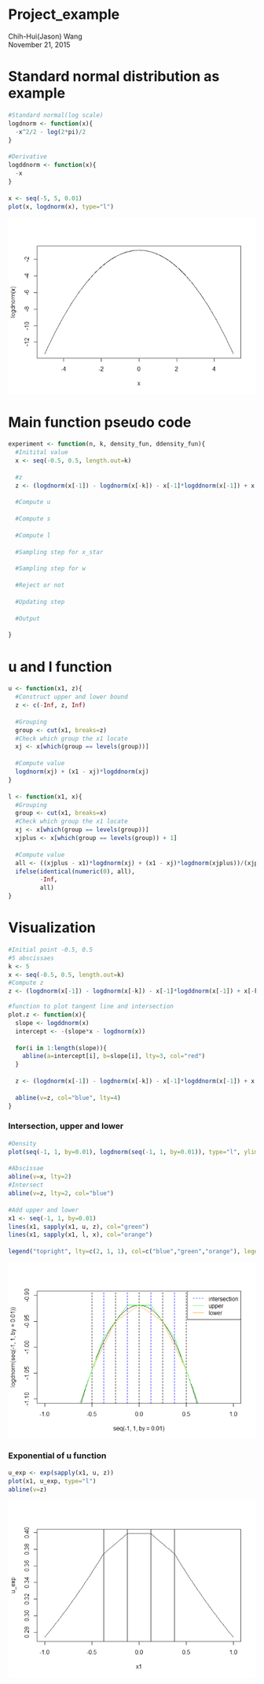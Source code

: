 # Project_example
Chih-Hui(Jason) Wang  
November 21, 2015  



# Standard normal distribution as example


```r
#Standard normal(log scale)
logdnorm <- function(x){
  -x^2/2 - log(2*pi)/2
}

#Derivative
logddnorm <- function(x){
  -x
}

x <- seq(-5, 5, 0.01)
plot(x, logdnorm(x), type="l")
```

<img src="project_try_files/figure-html/unnamed-chunk-1-1.png" title="" alt="" style="display: block; margin: auto;" />

# Main function pseudo code

```r
experiment <- function(n, k, density_fun, ddensity_fun){
  #Initital value
  x <- seq(-0.5, 0.5, length.out=k)
  
  #z
  z <- (logdnorm(x[-1]) - logdnorm(x[-k]) - x[-1]*logddnorm(x[-1]) + x[-k]*logddnorm(x[-k]))/(logddnorm(x[-k]) - logddnorm(x[-1]))
  
  #Compute u
  
  #Compute s
  
  #Compute l
  
  #Sampling step for x_star
  
  #Sampling step for w
  
  #Reject or not
  
  #Updating step
  
  #Output
  
}
```

# u and l function

```r
u <- function(x1, z){
  #Construct upper and lower bound
  z <- c(-Inf, z, Inf)
  
  #Grouping
  group <- cut(x1, breaks=z)
  #Check which group the x1 locate
  xj <- x[which(group == levels(group))]
  
  #Compute value
  logdnorm(xj) + (x1 - xj)*logddnorm(xj)
}

l <- function(x1, x){
  #Grouping
  group <- cut(x1, breaks=x)
  #Check which group the x1 locate
  xj <- x[which(group == levels(group))]
  xjplus <- x[which(group == levels(group)) + 1]
  
  #Compute value
  all <- ((xjplus - x1)*logdnorm(xj) + (x1 - xj)*logdnorm(xjplus))/(xjplus - xj)
  ifelse(identical(numeric(0), all),
         -Inf,
         all)
}
```

# Visualization


```r
#Initial point -0.5, 0.5
#5 abscissaes
k <- 5
x <- seq(-0.5, 0.5, length.out=k)
#Compute z
z <- (logdnorm(x[-1]) - logdnorm(x[-k]) - x[-1]*logddnorm(x[-1]) + x[-k]*logddnorm(x[-k]))/(logddnorm(x[-k]) - logddnorm(x[-1]))
```


```r
#function to plot tangent line and intersection
plot.z <- function(x){
  slope <- logddnorm(x)
  intercept <- -(slope*x - logdnorm(x))
  
  for(i in 1:length(slope)){
    abline(a=intercept[i], b=slope[i], lty=3, col="red")
  }

  z <- (logdnorm(x[-1]) - logdnorm(x[-k]) - x[-1]*logddnorm(x[-1]) + x[-k]*logddnorm(x[-k]))/(logddnorm(x[-k]) - logddnorm(x[-1]))
  
  abline(v=z, col="blue", lty=4)
}
```

### Intersection, upper and lower


```r
#Density
plot(seq(-1, 1, by=0.01), logdnorm(seq(-1, 1, by=0.01)), type="l", ylim=c(-1.1, -0.9))

#Abscissae
abline(v=x, lty=2)
#Intersect
abline(v=z, lty=2, col="blue")

#Add upper and lower
x1 <- seq(-1, 1, by=0.01)
lines(x1, sapply(x1, u, z), col="green")
lines(x1, sapply(x1, l, x), col="orange")

legend("topright", lty=c(2, 1, 1), col=c("blue","green","orange"), legend=c("intersection", "upper", "lower"))
```

<img src="project_try_files/figure-html/unnamed-chunk-6-1.png" title="" alt="" style="display: block; margin: auto;" />

### Exponential of u function


```r
u_exp <- exp(sapply(x1, u, z))
plot(x1, u_exp, type="l")
abline(v=z)
```

<img src="project_try_files/figure-html/unnamed-chunk-7-1.png" title="" alt="" style="display: block; margin: auto;" />

